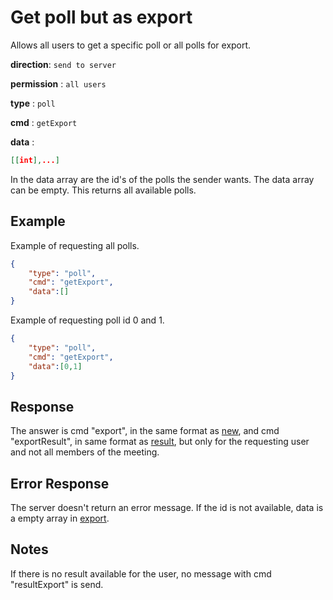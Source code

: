 # Get poll but as export

Allows all users to get a specific poll or all polls for export.

**direction**: `send to server`

**permission** : `all users`

**type** : `poll`

**cmd** : `getExport`

**data** :

```json
[[int],...]
```

In the data array are the id's of the polls the sender wants.
The data array can be empty. This returns all available polls.

## Example

Example of requesting all polls.

```json
{
    "type": "poll",
    "cmd": "getExport",
    "data":[]
}
```

Example of requesting poll id 0 and 1.

```json
{
    "type": "poll",
    "cmd": "getExport",
    "data":[0,1]
}
```

## Response

The answer is cmd "export", in the same format as [new](./new.md), and cmd "exportResult", in same format as [result](./result.md), but only for the requesting user and not all members of the meeting.

## Error Response

The server doesn't return an error message. 
If the id is not available, data is a empty array in [export](./new.md).


## Notes
If there is no result available for the user, no message with cmd "resultExport" is send.

